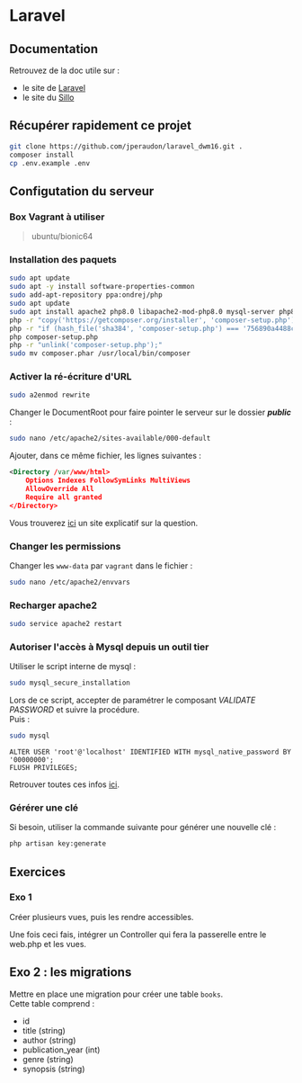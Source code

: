 # Laravel

## Documentation
Retrouvez de la doc utile sur :
- le site de [Laravel](https://laravel.com/docs/8.x)
- le site du [Sillo](https://laravel.sillo.org/laravel-8/)

## Récupérer rapidement ce projet
```bash
git clone https://github.com/jperaudon/laravel_dwm16.git .
composer install
cp .env.example .env
```

## Configutation du serveur

### Box Vagrant à utiliser
> ubuntu/bionic64

### Installation des paquets
```bash
sudo apt update
sudo apt -y install software-properties-common
sudo add-apt-repository ppa:ondrej/php
sudo apt update
sudo apt install apache2 php8.0 libapache2-mod-php8.0 mysql-server php8.0-mysql php8.0-mbstring php8.0-dom zip
php -r "copy('https://getcomposer.org/installer', 'composer-setup.php');"
php -r "if (hash_file('sha384', 'composer-setup.php') === '756890a4488ce9024fc62c56153228907f1545c228516cbf63f885e036d37e9a59d27d63f46af1d4d07ee0f76181c7d3') { echo 'Installer verified'; } else { echo 'Installer corrupt'; unlink('composer-setup.php'); } echo PHP_EOL;"
php composer-setup.php
php -r "unlink('composer-setup.php');"
sudo mv composer.phar /usr/local/bin/composer
```


### Activer la ré-écriture d'URL
```bash
sudo a2enmod rewrite
```

Changer le DocumentRoot pour faire pointer le serveur sur le dossier __*public*__ :
```bash
sudo nano /etc/apache2/sites-available/000-default
```

Ajouter, dans ce même fichier, les lignes suivantes :
```xml
<Directory /var/www/html>
    Options Indexes FollowSymLinks MultiViews
    AllowOverride All
    Require all granted
</Directory>
```
Vous trouverez [ici](https://www.digitalocean.com/community/tutorials/how-to-rewrite-urls-with-mod_rewrite-for-apache-on-ubuntu-16-04) un site explicatif sur la question.

### Changer les permissions
Changer les ```www-data``` par ```vagrant``` dans le fichier :
```bash
sudo nano /etc/apache2/envvars
```

### Recharger apache2
```bash
sudo service apache2 restart
```

### Autoriser l'accès à Mysql depuis un outil tier
Utiliser le script interne de mysql :
```bash
sudo mysql_secure_installation
```
Lors de ce script, accepter de paramétrer le composant *VALIDATE PASSWORD* et suivre la procédure.  
Puis :
```bash
sudo mysql
```
```mysql
ALTER USER 'root'@'localhost' IDENTIFIED WITH mysql_native_password BY '00000000';
FLUSH PRIVILEGES;
```

Retrouver toutes ces infos [ici](https://www.digitalocean.com/community/tutorials/how-to-install-mysql-on-ubuntu-20-04-fr).

### Gérérer une clé
Si besoin, utiliser la commande suivante pour générer une nouvelle clé : 
```bash
php artisan key:generate
```


## Exercices
### Exo 1
Créer plusieurs vues, puis les rendre accessibles.  

Une fois ceci fais, intégrer un Controller qui fera la passerelle entre le web.php et les vues.

## Exo 2 : les migrations
Mettre en place une migration pour créer une table ```books```.  
Cette table comprend :
- id
- title (string)
- author (string)
- publication_year (int)
- genre (string)
- synopsis (string)